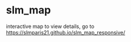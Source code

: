 # slm_map
 interactive map
 to view details, go to
 https://slmparis21.github.io/slm_map_responsive/
